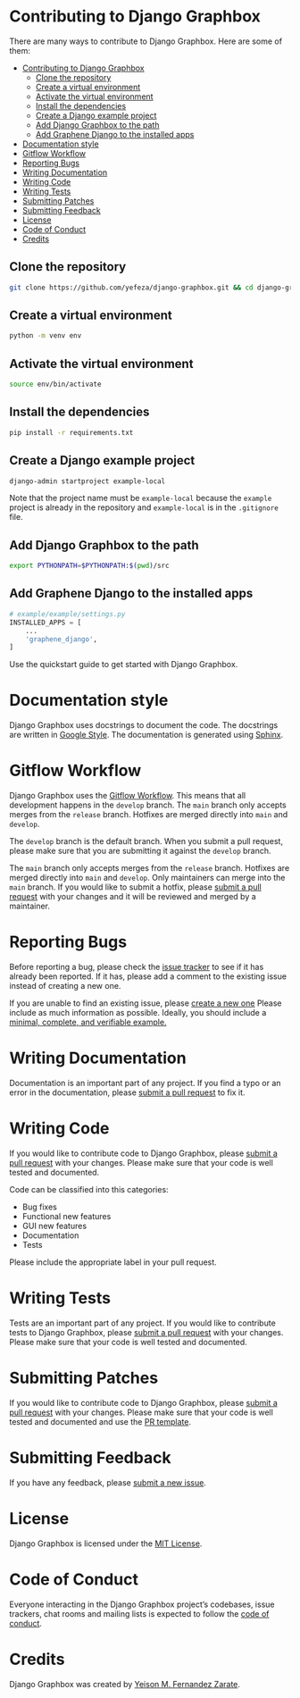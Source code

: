 # Contributing to Django Graphbox

There are many ways to contribute to Django Graphbox. Here are some of them:

- [Contributing to Django Graphbox](#contributing-to-django-graphbox)
  - [Clone the repository](#clone-the-repository)
  - [Create a virtual environment](#create-a-virtual-environment)
  - [Activate the virtual environment](#activate-the-virtual-environment)
  - [Install the dependencies](#install-the-dependencies)
  - [Create a Django example project](#create-a-django-example-project)
  - [Add Django Graphbox to the path](#add-django-graphbox-to-the-path)
  - [Add Graphene Django to the installed apps](#add-graphene-django-to-the-installed-apps)
- [Documentation style](#documentation-style)
- [Gitflow Workflow](#gitflow-workflow)
- [Reporting Bugs](#reporting-bugs)
- [Writing Documentation](#writing-documentation)
- [Writing Code](#writing-code)
- [Writing Tests](#writing-tests)
- [Submitting Patches](#submitting-patches)
- [Submitting Feedback](#submitting-feedback)
- [License](#license)
- [Code of Conduct](#code-of-conduct)
- [Credits](#credits)

## Clone the repository

```bash
git clone https://github.com/yefeza/django-graphbox.git && cd django-graphbox
```

## Create a virtual environment

```bash
python -m venv env
```

## Activate the virtual environment

```bash
source env/bin/activate
```

## Install the dependencies

```bash
pip install -r requirements.txt
```

## Create a Django example project

```bash
django-admin startproject example-local
```
Note that the project name must be `example-local` because the `example` project is already in the repository and `example-local` is in the `.gitignore` file.

## Add Django Graphbox to the path

```bash
export PYTHONPATH=$PYTHONPATH:$(pwd)/src
```

## Add Graphene Django to the installed apps

```python
# example/example/settings.py
INSTALLED_APPS = [
    ...
    'graphene_django',
]
```
Use the quickstart guide to get started with Django Graphbox.

# Documentation style

Django Graphbox uses docstrings to document the code. The docstrings are written in [Google Style](https://sphinxcontrib-napoleon.readthedocs.io/en/latest/example_google.html). The documentation is generated using [Sphinx](https://www.sphinx-doc.org/en/master/).

# Gitflow Workflow

Django Graphbox uses the [Gitflow Workflow](https://www.atlassian.com/git/tutorials/comparing-workflows/gitflow-workflow). This means that all development happens in the `develop` branch. The `main` branch only accepts merges from the `release` branch. Hotfixes are merged directly into `main` and `develop`.

The `develop` branch is the default branch. When you submit a pull request, please make sure that you are submitting it against the `develop` branch.

The `main` branch only accepts merges from the `release` branch. Hotfixes are merged directly into `main` and `develop`. Only maintainers can merge into the `main` branch. If you would like to submit a hotfix, please [submit a pull request](#submitting-patches) with your changes and it will be reviewed and merged by a maintainer.

# Reporting Bugs

Before reporting a bug, please check the [issue tracker](
    [github.com/yefeza/](https://github.com/yefeza/django-graphbox/issues)) to see if it has already been reported. If it has, please add a comment to the existing issue instead of creating a new one.

If you are unable to find an existing issue, please [create a new one](
    [github.com/yefeza/](https://github.com/yefeza/django-graphbox/issues/new/)) Please include as much information as possible. Ideally, you should include a [minimal, complete, and verifiable example.](http://stackoverflow.com/help/mcve)
    
# Writing Documentation

Documentation is an important part of any project. If you find a typo or an error in the documentation, please [submit a pull request](#submitting-patches) to fix it.

# Writing Code

If you would like to contribute code to Django Graphbox, please [submit a pull request](#submitting-patches) with your changes. Please make sure that your code is well tested and documented.

Code can be classified into this categories:

- Bug fixes
- Functional new features
- GUI new features
- Documentation
- Tests

Please include the appropriate label in your pull request.

# Writing Tests

Tests are an important part of any project. If you would like to contribute tests to Django Graphbox, please [submit a pull request](#submitting-patches) with your changes. Please make sure that your code is well tested and documented.

# Submitting Patches

If you would like to contribute code to Django Graphbox, please [submit a pull request](#submitting-patches) with your changes. Please make sure that your code is well tested and documented and use the [PR template](.github/PULL_REQUEST_TEMPLATE.md).

# Submitting Feedback

If you have any feedback, please [submit a new issue](
    [github.com/yefeza/](https://github.com/yefeza/django-graphbox/issues/new/)).

# License

Django Graphbox is licensed under the [MIT License](LICENSE).

# Code of Conduct

Everyone interacting in the Django Graphbox project’s codebases, issue trackers, chat rooms and mailing lists is expected to follow the [code of conduct](CODE_OF_CONDUCT.md).

# Credits

Django Graphbox was created by [Yeison M. Fernandez Zarate](
    [github.com/yefeza/](https://github.com/yefeza/)).

[//]: # (This README was helpfully generated by GitHub Copilot) 
[//]: # (https://copilot.github.com)
